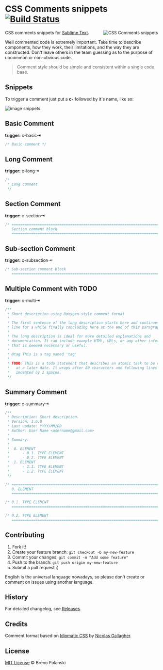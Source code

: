 # CSS Comments snippets [![Build Status](https://travis-ci.org/brenopolanski/css-comments-sublime-snippets.svg?branch=master)](https://travis-ci.org/brenopolanski/css-comments-sublime-snippets)

<img
    src="https://raw.githubusercontent.com/brenopolanski/css-comments-sublime-snippets/gh-assets/css-comments-snippets.png"
    alt="CSS Comments snippets"
    align="right"
/>

CSS comments snippets for [Sublime Text](http://www.sublimetext.com/).

Well commented code is extremely important. Take time to describe components, how they work, their limitations, and the way they are constructed. Don't leave others in the team guessing as to the purpose of uncommon or non-obvious code.

> Comment style should be simple and consistent within a single code base.

## Snippets

To trigger a comment just put a **c-** followed by it's name, like so:

![image snippets](https://raw.githubusercontent.com/brenopolanski/css-comments-sublime-snippets/gh-assets/snippets.gif)

## Basic Comment

**trigger:** c-basic⇥

```css
/* Basic comment */
```

## Long Comment

**trigger:** c-long⇥

```css
/*
 * Long comment
 */
```

## Section Comment

**trigger:** c-section⇥

```css
/* ==========================================================================
   Section comment block
   ========================================================================== */
```

## Sub-section Comment

**trigger:** c-subsection⇥

```css
/* Sub-section comment block
   ========================================================================== */
```

## Multiple Comment with TODO

**trigger:** c-multi⇥

```css
/**
 * Short description using Doxygen-style comment format
 *
 * The first sentence of the long description starts here and continues on this
 * line for a while finally concluding here at the end of this paragraph.
 *
 * The long description is ideal for more detailed explanations and
 * documentation. It can include example HTML, URLs, or any other information
 * that is deemed necessary or useful.
 *
 * @tag This is a tag named 'tag'
 *
 * TODO: This is a todo statement that describes an atomic task to be completed
 *   at a later date. It wraps after 80 characters and following lines are
 *   indented by 2 spaces.
 */
```

## Summary Comment

**trigger:** c-summary⇥

```css
/**
 * Description: Short description.
 * Version: 1.0.0
 * Last update: YYYY/MM/DD
 * Author: User Name <username@gmail.com>
 *
 * Summary:
 *
 *	0. ELEMENT
 *		- 0.1. TYPE ELEMENT
 *		- 0.2. TYPE ELEMENT
 *	1. ELEMENT
 *		- 1.1. TYPE ELEMENT
 *		- 1.2. TYPE ELEMENT
 */

/* ==========================================================================
   0. ELEMENT
   ========================================================================== */

/* 0.1. TYPE ELEMENT
   ========================================================================== */

/* 0.2. TYPE ELEMENT
   ========================================================================== */
```

## Contributing

1. Fork it!
2. Create your feature branch: `git checkout -b my-new-feature`
3. Commit your changes: `git commit -m "Add some feature"`
4. Push to the branch: `git push origin my-new-feature`
5. Submit a pull request  :)

English is the universal language nowadays, so please don't create or comment on issues using another language.

## History

For detailed changelog, see [Releases](https://github.com/brenopolanski/css-comments-sublime-snippets/releases).

## Credits

Comment format based on [Idiomatic CSS](https://github.com/necolas/idiomatic-css) by [Nicolas Gallagher](https://github.com/necolas).

## License

[MIT License](http://brenopolanski.mit-license.org/) © Breno Polanski
